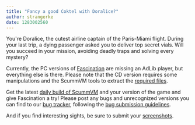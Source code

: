 ```yaml
---
title: "Fancy a good Coktel with Doralice?"
author: strangerke
date: 1283002560
---
```


You're Doralice, the cutest airline captain of the Paris-Miami flight. During your last trip, a dying passenger asked you to deliver top secret vials. Will you succeed in your mission, avoiding deadly traps and solving every mystery?

Currently, the PC versions of [Fascination](http://www.mobygames.com/game/fascination) are missing an AdLib player, but everything else is there. Please note that the CD version requires some manipulations and the ScummVM tools to extract the [required files](http://wiki.scummvm.org/index.php/Datafiles#Fascination).

Get the latest [daily build of ScummVM](/downloads/#daily) and your version of the game and give Fascination a try! Please post any bugs and unrecognized versions you can find to our [bug tracker](http://bugs.scummvm.org/), following the [bug submission guidelines](/faq/#question.report-bugs).

And if you find interesting sights, be sure to submit your [screenshots](http://wiki.scummvm.org/index.php/Screenshots).

